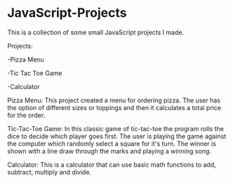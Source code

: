 # JavaScript-Projects
This is a collection of some small JavaScript projects I made.

Projects:

-Pizza Menu

-Tic Tac Toe Game

-Calculator

Pizza Menu:
This project created a menu for ordering pizza. The user has the option of different sizes or toppings and then it calculates a total price for the order.

Tic-Tac-Toe Game:
In this classic game of tic-tac-toe the program rolls the dice to decide which player goes first. The user is playing the game against the computer which randomly select a square for it's turn. The winner is shown with a line draw through the marks and playing a winning song.

Calculator:
This is a calculator that can use basic math functions to add, subtract, multiply and divide.
